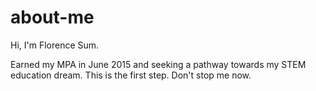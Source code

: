 # about-me

Hi, I'm Florence Sum. 

Earned my MPA in June 2015 and seeking a pathway towards my STEM education dream. This is the first step. Don't stop me now.
